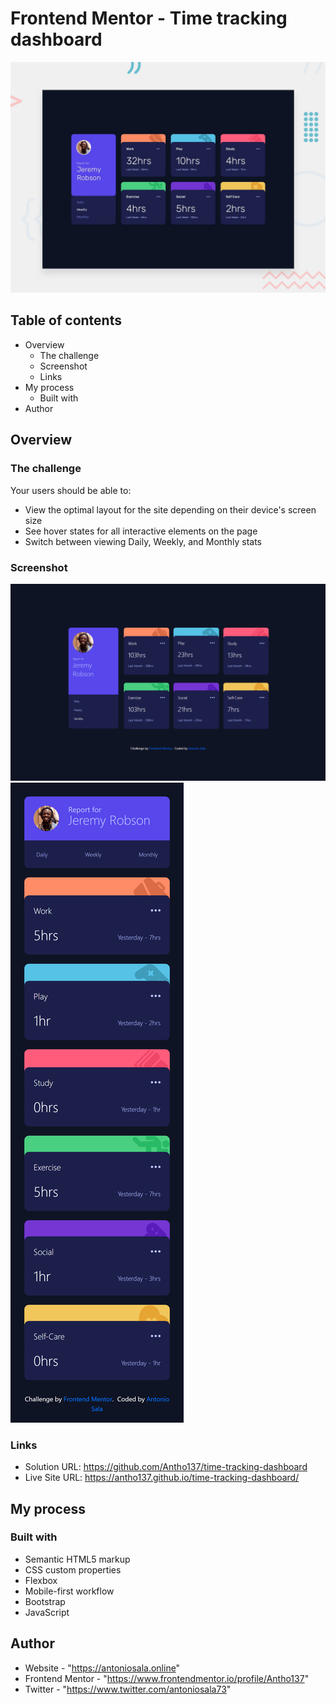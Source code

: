 # Frontend Mentor - Time tracking dashboard

<img src="./images/desktop-preview.jpg" alt="desktop-preview">

## Table of contents

- Overview
  - The challenge
  - Screenshot
  - Links
- My process
  - Built with
- Author

## Overview

### The challenge

Your users should be able to:

- View the optimal layout for the site depending on their device's screen size
- See hover states for all interactive elements on the page
- Switch between viewing Daily, Weekly, and Monthly stats

### Screenshot

<p><img src="./images/screenshot-desktop.png" alt="screenshot-desktop">
<img src="./images/screenshot-mobile.png" alt="screenshot-mobile"></p>

### Links

- Solution URL: https://github.com/Antho137/time-tracking-dashboard
- Live Site URL: https://antho137.github.io/time-tracking-dashboard/

## My process

### Built with

- Semantic HTML5 markup
- CSS custom properties
- Flexbox
- Mobile-first workflow
- Bootstrap
- JavaScript

## Author

- Website - "https://antoniosala.online"
- Frontend Mentor - "https://www.frontendmentor.io/profile/Antho137"
- Twitter - "https://www.twitter.com/antoniosala73"
